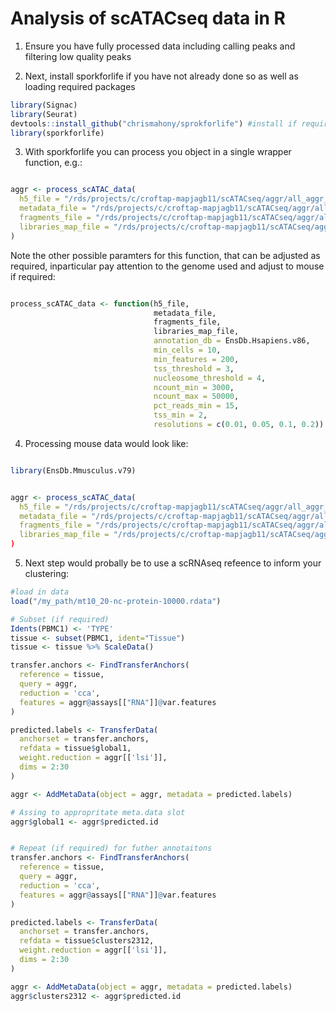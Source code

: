 # Analysis of scATACseq data in R



1. Ensure you have fully processed data including calling peaks and filtering low quality peaks

2. Next, install sporkforlife if you have not already done so as well as loading required packages

```R
library(Signac)
library(Seurat)
devtools::install_github("chrismahony/sprokforlife") #install if required
library(sporkforlife)

```



3. With sporkforlife you can process you object in a single wrapper function, e.g.:

```R

aggr <- process_scATAC_data(
  h5_file = "/rds/projects/c/croftap-mapjagb11/scATACseq/aggr/all_aggr_mapjag/outs/filtered_peak_bc_matrix.h5",
  metadata_file = "/rds/projects/c/croftap-mapjagb11/scATACseq/aggr/all_aggr_mapjag/outs/singlecell.csv",
  fragments_file = "/rds/projects/c/croftap-mapjagb11/scATACseq/aggr/all_aggr_mapjag/outs/fragments.tsv.gz",
  libraries_map_file = "/rds/projects/c/croftap-mapjagb11/scATACseq/aggr/libraries_mapjag.csv"
)


```


Note the other possible paramters for this function, that can be adjusted as required, inparticular pay attention to the genome used and adjust to mouse if required:


```R

process_scATAC_data <- function(h5_file, 
                                metadata_file, 
                                fragments_file, 
                                libraries_map_file, 
                                annotation_db = EnsDb.Hsapiens.v86, 
                                min_cells = 10, 
                                min_features = 200, 
                                tss_threshold = 3, 
                                nucleosome_threshold = 4, 
                                ncount_min = 3000, 
                                ncount_max = 50000, 
                                pct_reads_min = 15, 
                                tss_min = 2, 
                                resolutions = c(0.01, 0.05, 0.1, 0.2))


```



4. Processing mouse data would look like:


```R

library(EnsDb.Mmusculus.v79)


aggr <- process_scATAC_data(
  h5_file = "/rds/projects/c/croftap-mapjagb11/scATACseq/aggr/all_aggr_mapjag/outs/filtered_peak_bc_matrix.h5",
  metadata_file = "/rds/projects/c/croftap-mapjagb11/scATACseq/aggr/all_aggr_mapjag/outs/singlecell.csv",
  fragments_file = "/rds/projects/c/croftap-mapjagb11/scATACseq/aggr/all_aggr_mapjag/outs/fragments.tsv.gz",
  libraries_map_file = "/rds/projects/c/croftap-mapjagb11/scATACseq/aggr/libraries_mapjag.csv", annotation_db = EnsDb.Mmusculus.v79)
)


```



5. Next step would probally be to use a scRNAseq refeence to inform your clustering:


```R
#load in data
load("/my_path/mt10_20-nc-protein-10000.rdata")

# Subset (if required)
Idents(PBMC1) <- 'TYPE'
tissue <- subset(PBMC1, ident="Tissue")
tissue <- tissue %>% ScaleData()

transfer.anchors <- FindTransferAnchors(
  reference = tissue,
  query = aggr,
  reduction = 'cca',
  features = aggr@assays[["RNA"]]@var.features
)

predicted.labels <- TransferData(
  anchorset = transfer.anchors,
  refdata = tissue$global1,
  weight.reduction = aggr[['lsi']],
  dims = 2:30
)

aggr <- AddMetaData(object = aggr, metadata = predicted.labels)

# Assing to appropritate meta.data slot
aggr$global1 <- aggr$predicted.id


# Repeat (if required) for futher annotaitons
transfer.anchors <- FindTransferAnchors(
  reference = tissue,
  query = aggr,
  reduction = 'cca',
  features = aggr@assays[["RNA"]]@var.features
)

predicted.labels <- TransferData(
  anchorset = transfer.anchors,
  refdata = tissue$clusters2312,
  weight.reduction = aggr[['lsi']],
  dims = 2:30
)

aggr <- AddMetaData(object = aggr, metadata = predicted.labels)
aggr$clusters2312 <- aggr$predicted.id



```
